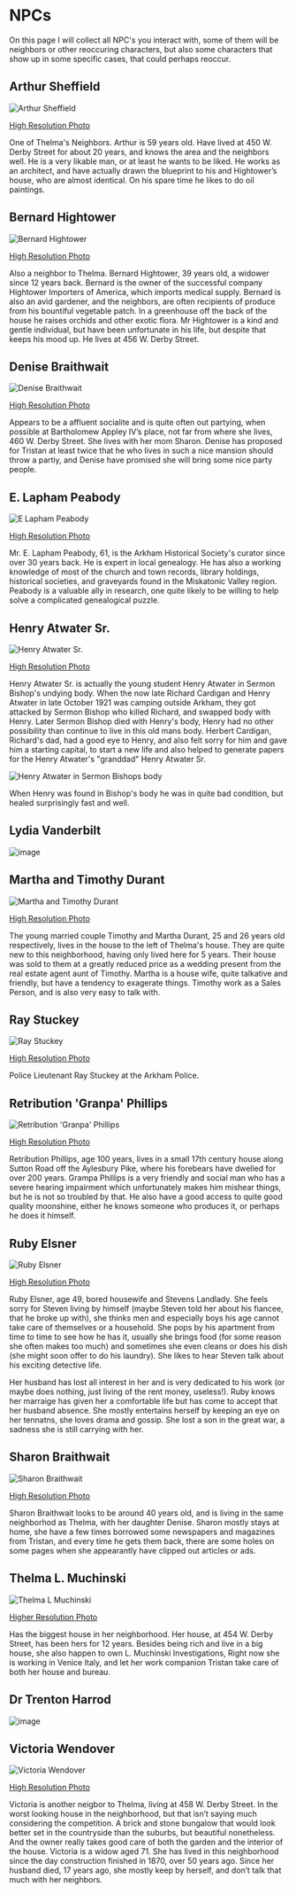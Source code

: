 # NPCs
On this page I will collect all NPC's you interact with, some of them will be neighbors or other reoccuring characters, but also some characters that show up in some specific cases, that could perhaps reoccur. 

## Arthur Sheffield
![Arthur Sheffield](https://user-images.githubusercontent.com/107671583/227661504-0ca97e61-7c5e-4c83-a769-6e5517f6be7d.png)

[High Resolution Photo](https://user-images.githubusercontent.com/107671583/227661515-2f66578b-7fcd-45c9-8050-dd181a1c9790.png)

One of Thelma's Neighbors. Arthur is 59 years old. Have lived at 450 W. Derby Street for about 20 years, and knows the area and the neighbors well. He is a very likable man, or at least he wants
to be liked. He works as an architect, and have actually drawn the blueprint to his and Hightower’s house, who are almost identical. On his spare time he likes to do
oil paintings.

## Bernard Hightower
![Bernard Hightower](https://user-images.githubusercontent.com/107671583/227661120-26eda64a-becf-47d5-b2d1-ffdfedc083c1.png)

[High Resolution Photo](https://user-images.githubusercontent.com/107671583/227661222-5bb3716b-1c22-4065-9913-53133032c103.png)

Also a neighbor to Thelma. Bernard Hightower, 39 years old, a widower since 12 years back. Bernard is the owner of the successful company Hightower Importers of America, which imports medical
supply. Bernard is also an avid gardener, and the neighbors, are often recipients of produce from his bountiful vegetable patch. In a greenhouse off the back of the
house he raises orchids and other exotic flora. Mr Hightower is a kind and gentle individual, but have been unfortunate in his life, but despite that keeps his mood
up. He lives at 456 W. Derby Street.

## Denise Braithwait
![Denise Braithwait](https://user-images.githubusercontent.com/107671583/227663719-688434e9-928d-410d-a032-c64c43be0f4d.png)

[High Resolution Photo](https://user-images.githubusercontent.com/107671583/227663730-95572c86-0765-42d2-9994-1afbf60550a3.png)

Appears to be a affluent socialite and is quite often out partying, when possible at Bartholomew Appley IV’s place, not far from where she lives, 460 W. Derby Street.
She lives with her mom Sharon. Denise has proposed for Tristan at least twice that he who lives in such a nice mansion should throw a partiy, and Denise have promised she 
will bring some nice party people.

## E. Lapham Peabody
![E  Lapham Peabody](https://user-images.githubusercontent.com/107671583/227541297-f34594a8-7249-4cf3-90ca-dc0592a27297.png)

[High Resolution Photo](https://user-images.githubusercontent.com/107671583/227539756-33e6816c-1425-49d2-93c0-e8f117c0731e.png)

Mr. E. Lapham Peabody, 61, is the Arkham Historical Society's curator since over 30 years back. He is expert in local genealogy. He has also a working knowledge
of most of the church and town records, library holdings, historical societies, and graveyards found in the Miskatonic Valley region. Peabody is a valuable ally in
research, one quite likely to be willing to help solve a complicated genealogical puzzle.

## Henry Atwater Sr.
![Henry Atwater Sr.](https://user-images.githubusercontent.com/107671583/227559664-5e15cd04-20f5-4626-a1b3-5ccfe7051811.png)

[High Resolution Photo](https://user-images.githubusercontent.com/107671583/227559692-07105f70-9d1d-494b-ad39-d45ec31d145d.png)

Henry Atwater Sr. is actually the young student Henry Atwater in Sermon Bishop's undying body. When the now late Richard Cardigan and Henry Atwater in late October 1921
was camping outside Arkham, they got attacked by Sermon Bishop who killed Richard, and swapped body with Henry. Later Sermon Bishop died with Henry's body, Henry had no
other possibility than continue to live in this old mans body. Herbert Cardigan, Richard's dad, had a good eye to Henry, and also felt sorry for him and gave him a
starting capital, to start a new life and also helped to generate papers for the Henry Atwater's "granddad" Henry Atwater Sr. 

![Henry Atwater in Sermon Bishops body](https://user-images.githubusercontent.com/107671583/227565443-1115f66a-b85b-4240-895d-f60ca51a65bf.png)

When Henry was found in Bishop's body he was in quite bad condition, but healed surprisingly fast and well.

## Lydia Vanderbilt
![image](https://github.com/jobackman/rpg-archive/assets/107671583/638411e1-007a-45af-a5e8-df314f56ff40)

## Martha and Timothy Durant
![Martha and Timothy Durant](https://user-images.githubusercontent.com/107671583/227663111-6b00bde2-4598-4e49-beee-297181c85f92.png)

[High Resolution Photo](https://user-images.githubusercontent.com/107671583/227663142-7ec618c7-203a-4ad1-ac65-2188ecc80094.png)

The young married couple Timothy and Martha Durant, 25 and 26 years old respectively, lives in the house to the left of Thelma's house. They are quite new to this
neighborhood, having only lived here for 5 years. Their house was sold to them at a greatly reduced price as a wedding present from the real estate agent aunt of
Timothy. Martha is a house wife, quite talkative and friendly, but have a tendency to exagerate things. Timothy work as a Sales Person, and is also very easy to talk
with.

## Ray Stuckey
![Ray Stuckey](https://user-images.githubusercontent.com/107671583/227589404-1fa7f9bf-1906-4d56-b49e-e16061ea31fe.png)

[High Resolution Photo](https://user-images.githubusercontent.com/107671583/227589417-11a27dcf-2135-4c3a-a9e6-905043491ed9.png)

Police Lieutenant Ray Stuckey at the Arkham Police.

## Retribution 'Granpa' Phillips
![Retribution 'Granpa' Phillips](https://user-images.githubusercontent.com/107671583/227552836-ecbedb20-d41c-4b7d-a820-988572dc5ef6.png)

[High Resolution Photo](https://user-images.githubusercontent.com/107671583/227552870-10efc2bf-8363-4293-97ec-fefc4be913da.png)

Retribution Phillips, age 100 years, lives in a small 17th century house along Sutton Road off the Aylesbury Pike, where his forebears have dwelled for over 200 years.
Grampa Phillips is a very friendly and social man who has a severe hearing impairment which unfortunately makes him mishear things, but he is not so troubled by that.
He also have a good access to quite good quality moonshine, either he knows someone who produces it, or perhaps he does it himself.

## Ruby Elsner
![Ruby Elsner](https://user-images.githubusercontent.com/107671583/227884278-d188f44f-07ed-4ea6-b691-3749939dab35.png)

[High Resolution Photo](https://user-images.githubusercontent.com/107671583/227884311-e6d05345-49f8-4322-8af0-5ff4688efea8.png)

Ruby Elsner, age 49, bored housewife and Stevens Landlady. She feels sorry for Steven living by himself (maybe Steven told her about his fiancee, that he broke up with), she thinks men and especially boys his age cannot take care of themselves or a household. She pops by his apartment from time to time to see how he has it, usually she brings food (for some reason she often makes too much) and sometimes she even cleans or does his dish (she might soon offer to do his laundry). She likes to hear Steven talk about his exciting detective life.

Her husband has lost all interest in her and is very dedicated to his work (or maybe does nothing, just living of the rent money, useless!). Ruby knows her marraige has given her a comfortable life but has come to accept that her husband absence. She mostly entertains herself by keeping an eye on her tennatns, she loves drama and gossip. She lost a son in the great war, a sadness she is still carrying with her.




## Sharon Braithwait
![Sharon Braithwait](https://user-images.githubusercontent.com/107671583/227663779-ed6d84b3-482b-4c58-b224-100656405747.png)

[High Resolution Photo](https://user-images.githubusercontent.com/107671583/227663792-b44e0b11-504d-49e2-9267-e806f9db39e7.png)

Sharon Braithwait looks to be around 40 years old, and is living in the same neighborhod as Thelma, with her daughter Denise. Sharon mostly stays at home, she have a few times borrowed some newspapers and magazines from Tristan, and every time he gets them back, there are some holes on some pages when she appearantly have clipped out articles or ads.

## Thelma L. Muchinski
![Thelma L Muchinski](https://user-images.githubusercontent.com/107671583/227660469-010dce06-d8e9-4454-abc0-883f32b267a2.png)

[Higher Resolution Photo](https://user-images.githubusercontent.com/107671583/227660485-6c6a39e1-1b52-4118-8274-d1e62a43245d.png)

Has the biggest house in her neighborhood. Her house, at 454 W. Derby Street, has been hers for 12 years. Besides being rich and live in a big house, she also happen
to own L. Muchinski Investigations, Right now she is working in Venice Italy, and let her work companion Tristan take care of both her house and bureau.

## Dr Trenton Harrod
![image](https://github.com/jobackman/rpg-archive/assets/107671583/ff7c36f8-5949-491e-9878-8f2483a59650)

## Victoria Wendover
![Victoria Wendover](https://user-images.githubusercontent.com/107671583/227661884-67f92a68-9bf2-4e52-9306-fdf6c61759f2.png)

[High Resolution Photo](https://user-images.githubusercontent.com/107671583/227661895-f0b1c726-df02-4acf-9e31-a9d9f6474098.png)

Victoria is another neigbor to Thelma, living at 458 W. Derby Street. In the worst looking house in the neighborhood, but that isn’t saying much considering the
competition. A brick and stone bungalow that would look better set in the countryside than the suburbs, but beautiful nonetheless. And the owner really takes good
care of both the garden and the interior of the house. Victoria is a widow aged 71. She has lived in this neighborhood since the day construction finished in 1870,
over 50 years ago. Since her husband died, 17 years ago, she mostly keep by herself, and don’t talk that much with her neighbors. 

